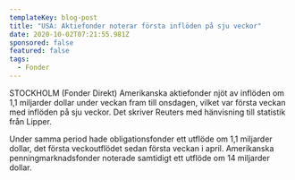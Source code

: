 ```yaml
---
templateKey: blog-post
title: "USA: Aktiefonder noterar första inflöden på sju veckor"
date: 2020-10-02T07:21:55.981Z
sponsored: false
featured: false
tags:
  - Fonder
---
```

STOCKHOLM (Fonder Direkt) Amerikanska aktiefonder njöt av inflöden om 1,1 miljarder dollar under veckan fram till onsdagen, vilket var första veckan med inflöden på sju veckor. Det skriver Reuters med hänvisning till statistik från Lipper.

Under samma period hade obligationsfonder ett utflöde om 1,1 miljarder dollar, det första veckoutflödet sedan första veckan i april. Amerikanska penningmarknadsfonder noterade samtidigt ett utflöde om 14 miljarder dollar.